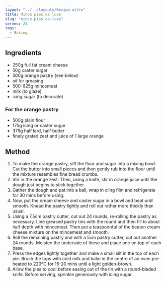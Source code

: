 ```yaml
---
layout: "../../layouts/Recipe.astro"
title: Mince pies de luxe
slug: "mince-pies-de-luxe"
serves: 24
tags:
  - Baking
---
```


## Ingredients

- 250g full fat cream cheese
- 50g caster sugar
- 500g orange pastry (see below)
- oil for greasing
- 500-625g mincemeat
- milk (to glaze)
- icing sugar (to decorate)

### For the orange pastry

- 500g plain flour
- 175g icing or caster sugar
- 375g half lard, half butter
- finely grated zest and juice of 1 large orange

## Method

1. To make the orange pastry, sift the flour and sugar into a mixing bowl. Cut the butter into small pieces and then gently rub into the flour until the mixture resembles fine bread crumbs.
1. Stir in the orange zest. Then, using a knife, stir in orange juice until the dough just begins to stick together.
1. Gather the dough and pat into a ball, wrap in cling film and refrigerate for 30 mins before using.
1. Now, put the cream cheese and caster sugar in a bowl and beat until smooth. Knead the pastry lightly and roll out rather more thickly than usual.
1. Using a 7.5cm pastry cutter, cut out 24 rounds, re-rolling the pastry as necessary. Line greased pastry tins with the round and then fill to about half depth with mincemeat. Then put a teaspoonful of the beaten cream cheese mixture on the mincemeat and smooth.
1. Roll the remaining pastry and with a 5cm pastry cutter, cut out another 24 rounds. Moisten the underside of these and place one on top of each base.
1. Press the edges lightly together and make a small slit in the top of each pie. Brush the tops with cold milk and bake in the centre of an oven pre-heated to 220ºC for 15-20 mins until a light golden-brown.
1. Allow the pies to cool before easing out of the tin with a round-bladed knife. Before serving, sprinkle generously with icing sugar.